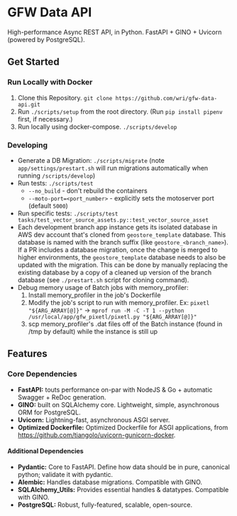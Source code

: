 # GFW Data API
High-performance Async REST API, in Python. FastAPI + GINO + Uvicorn (powered by PostgreSQL).

## Get Started
### Run Locally with Docker

1. Clone this Repository. `git clone https://github.com/wri/gfw-data-api.git`
2. Run `./scripts/setup` from the root directory. (Run `pip install pipenv` first, if necessary.)
3. Run locally using docker-compose. `./scripts/develop`

### Developing
* Generate a DB Migration: `./scripts/migrate` (note `app/settings/prestart.sh` will run migrations automatically when running `/scripts/develop`)
* Run tests: `./scripts/test`
  * `--no_build` - don't rebuild the containers
  * `--moto-port=<port_number>` - explicitly sets the motoserver port (default `5000`)
* Run specific tests: `./scripts/test tasks/test_vector_source_assets.py::test_vector_source_asset`
* Each development branch app instance gets its isolated database in AWS dev account that's cloned from `geostore_template` database. This database is named with the branch suffix (like `geostore_<branch_name>`). If a PR includes a database migration, once the change is merged to higher environments, the `geostore_template` database needs to also be updated with the migration. This can be done by manually replacing the existing database by a copy of a cleaned up version of the branch database (see `./prestart.sh` script for cloning command).
* Debug memory usage of Batch jobs with memory_profiler:
    1. Install memory_profiler in the job's Dockerfile
    2. Modify the job's script to run with memory_profiler. Ex: `pixetl "${ARG_ARRAY[@]}"` -> `mprof run -M -C -T 1 --python /usr/local/app/gfw_pixetl/pixetl.py "${ARG_ARRAY[@]}"`
    3. scp memory_profiler's .dat files off of the Batch instance (found in /tmp by default) while the instance is still up

## Features
### Core Dependencies
* **FastAPI:** touts performance on-par with NodeJS & Go + automatic Swagger + ReDoc generation.
* **GINO:** built on SQLAlchemy core. Lightweight, simple, asynchronous ORM for PostgreSQL.
* **Uvicorn:** Lightning-fast, asynchronous ASGI server.
* **Optimized Dockerfile:** Optimized Dockerfile for ASGI applications, from https://github.com/tiangolo/uvicorn-gunicorn-docker.

#### Additional Dependencies
* **Pydantic:** Core to FastAPI. Define how data should be in pure, canonical python; validate it with pydantic.
* **Alembic:** Handles database migrations. Compatible with GINO.
* **SQLAlchemy_Utils:** Provides essential handles & datatypes. Compatible with GINO.
* **PostgreSQL:** Robust, fully-featured, scalable, open-source.
